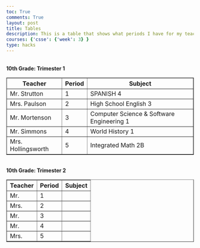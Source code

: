 ```yaml
---
toc: True
comments: True
layout: post
title: Tables
description: This is a table that shows what periods I have for my teachers along with their subjects that they're teaching on those periods.
courses: {'csse': {'week': 3} }
type: hacks
---
```

<head>
    <title>10th Grade: Trimester 1</title>
</head>
<body>
<br>
    <b>10th Grade: Trimester 1</b>
    <table border="1">
        <thead>
            <tr>
                <th>Teacher</th>
                <th>Period</th>
                <th>Subject</th>
            </tr>
        </thead>
        <tbody>
            <tr>
                <td>Mr. Strutton</td>
                <td>1</td>
                <td>SPANISH 4</td>
            </tr>
            <tr>
                <td>Mrs. Paulson</td>
                <td>2</td>
                <td>High School English 3</td>
            </tr>
            <tr>
                <td>Mr. Mortenson</td>
                <td>3</td>
                <td>Computer Science & Software Engineering 1</td>
            </tr>
            <tr>
                <td>Mr. Simmons</td>
                <td>4</td>
                <td>World History 1</td>
            </tr>
            <tr>
                <td>Mrs. Hollingsworth</td>
                <td>5</td>
                <td>Integrated Math 2B</td>
            </tr>
        </tbody>
    </table>
</body>
<body>
<br>
    <b>10th Grade: Trimester 2</b>
    <table border="1">
        <thead>
            <tr>
                <th>Teacher</th>
                <th>Period</th>
                <th>Subject</th>
            </tr>
        </thead>
        <tbody>
            <tr>
                <td>Mr.</td>
                <td>1</td>
                <td></td>
            </tr>
            <tr>
                <td>Mrs.</td>
                <td>2</td>
                <td></td>
            </tr>
            <tr>
                <td>Mr.</td>
                <td>3</td>
                <td></td>
            </tr>
            <tr>
                <td>Mr.</td>
                <td>4</td>
                <td></td>
            </tr>
            <tr>
                <td>Mrs.</td>
                <td>5</td>
                <td></td>
            </tr>
        </tbody>
    </table>
</body>